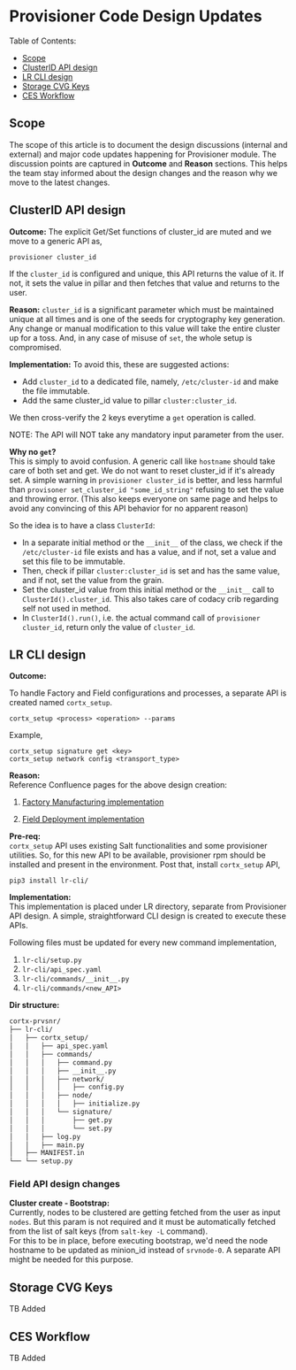 # Provisioner Code Design Updates

Table of Contents:

- [Scope](#scope)
- [ClusterID API design](#clusterid-api-design)
- [LR CLI design](#lr-cli-design)
- [Storage CVG Keys](#storage-cvg-keys)
- [CES Workflow](#ces-workflow)


## Scope

The scope of this article is to document the design discussions (internal and external) and major code updates happening for Provisioner module.
The discussion points are captured in **Outcome** and **Reason** sections. This helps the team stay informed about the design changes and the reason why we move to the latest changes.


## ClusterID API design

**Outcome:**
The explicit Get/Set functions of cluster_id are muted and we move to a generic API as,
```
provisioner cluster_id
```

If the `cluster_id` is configured and unique, this API returns the value of it.
If not, it sets the value in pillar and then fetches that value and returns to the user.

**Reason:**
`cluster_id` is a significant parameter which must be maintained unique at all times and is one of the seeds for cryptography key generation. Any change or manual modification to this value will take the entire cluster up for a toss.  And, in any case of misuse of `set`, the whole setup is compromised.

**Implementation:**
To avoid this, these are suggested actions:

* Add `cluster_id` to a dedicated file, namely, `/etc/cluster-id` and make the file immutable.
* Add the same cluster_id value to pillar `cluster:cluster_id`.

We then cross-verify the 2 keys everytime a `get` operation is called.

NOTE: The API will NOT take any mandatory input parameter from the user.

**Why no `get`?**   
This is simply to avoid confusion. A generic call like `hostname` should take care of both set and get. We do not want to reset cluster_id if it's already set.
A simple warning in `provisioner cluster_id` is better, and less harmful than `provisoner set_cluster_id "some_id_string"` refusing to set the value and throwing error. (This also keeps everyone on same page and helps to avoid any convincing of this API behavior for no apparent reason)

So the idea is to have a class `ClusterId`:

* In a separate initial method or the `__init__` of the class, we check if the `/etc/cluster-id` file exists and has a value, and if not, set a value and set this file to be immutable.
* Then, check if pillar `cluster:cluster_id` is set and has the same value, and if not, set the value from the grain.
* Set the cluster_id value from this initial method or the `__init__` call to `ClusterId().cluster_id`. This also takes care of codacy crib regarding self not used in method.
* In `ClusterId().run()`, i.e. the actual command call of `provisioner cluster_id`, return only the value of `cluster_id`.


## LR CLI design

**Outcome:**   

To handle Factory and Field configurations and processes, a separate API is created named `cortx_setup`.
```
cortx_setup <process> <operation> --params
```
Example,
```
cortx_setup signature get <key> 
cortx_setup network config <transport_type> 
```

**Reason:**   
Reference Confluence pages for the above design creation:
1. [Factory Manufacturing implementation](https://seagate-systems.atlassian.net/wiki/spaces/PRIVATECOR/pages/221642873/CORTX+Factory+Manufacturing+Process)

2. [Field Deployment implementation](https://seagate-systems.atlassian.net/wiki/spaces/PRIVATECOR/pages/221642890/CORTX+Field+Deployment+Process)

**Pre-req:**   
`cortx_setup` API uses existing Salt functionalities and some provisioner utilities. So, for this new API to be available, provisioner rpm should be installed and present in the environment. Post that, install `cortx_setup` API,

```
pip3 install lr-cli/
```

**Implementation:**   
This implementation is placed under LR directory, separate from Provisioner API design.
A simple, straightforward CLI design is created to execute these APIs.

Following files must be updated for every new command implementation,

1. `lr-cli/setup.py`
2. `lr-cli/api_spec.yaml`
3. `lr-cli/commands/__init__.py`
4. `lr-cli/commands/<new_API>`

**Dir structure:**
```bash
cortx-prvsnr/
├── lr-cli/
│   ├── cortx_setup/
│   │   ├── api_spec.yaml
│   │   ├── commands/
│   │   │   ├── command.py
│   │   │   ├── __init__.py
│   │   │   ├── network/
│   │   │   │   ├── config.py
│   │   │   ├── node/
│   │   │   │   ├── initialize.py
│   │   │   └── signature/
│   │   │       ├── get.py
│   │   │       └── set.py
│   │   ├── log.py
│   │   ├── main.py
│   ├── MANIFEST.in
└── └── setup.py
```

### Field API design changes

**Cluster create - Bootstrap:**   
Currently, nodes to be clustered are getting fetched from the user as input `nodes`. But this param is not required and it must be automatically fetched from the list of salt keys (from `salt-key -L` command).   
For this to be in place, before executing bootstrap, we'd need the node hostname to be updated as minion_id instead of `srvnode-0`. A separate API might be needed for this purpose.   


## Storage CVG Keys

TB Added

## CES Workflow

TB Added
